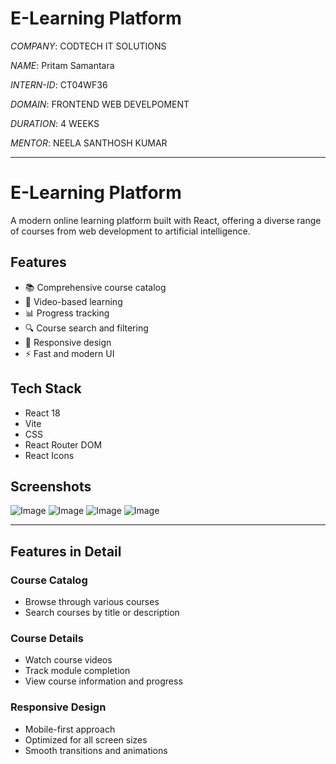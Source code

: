 # E-Learning Platform

_COMPANY_: CODTECH IT SOLUTIONS

_NAME_: Pritam Samantara

_INTERN-ID_: CT04WF36

_DOMAIN_: FRONTEND WEB DEVELPOMENT

_DURATION_: 4 WEEKS

_MENTOR_: NEELA SANTHOSH KUMAR

---

#  E-Learning Platform

A modern online learning platform built with React, offering a diverse range of courses from web development to artificial intelligence.

## Features

- 📚 Comprehensive course catalog
- 🎥 Video-based learning
- 📊 Progress tracking
- 🔍 Course search and filtering
- 📱 Responsive design
- ⚡ Fast and modern UI

## Tech Stack

- React 18
- Vite
- CSS
- React Router DOM
- React Icons

## Screenshots
![Image](https://github.com/user-attachments/assets/8df2f199-645d-4f41-8242-952d4f0df651)
![Image](https://github.com/user-attachments/assets/81400d62-fcb3-4d30-a2b1-02e63ad54352)
![Image](https://github.com/user-attachments/assets/1d23391f-0fc9-48da-8254-4c12403559db)
![Image](https://github.com/user-attachments/assets/a71c1820-3ba0-4865-b598-4cb973369af5)

---
## Features in Detail

### Course Catalog
- Browse through various courses
- Search courses by title or description

### Course Details
- Watch course videos
- Track module completion
- View course information and progress

### Responsive Design
- Mobile-first approach
- Optimized for all screen sizes
- Smooth transitions and animations
